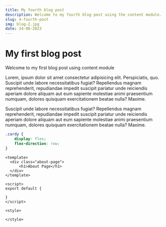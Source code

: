 ```yaml
---
title: My fourth blog post
description: Welcome to my fourth blog post using the content module.
slug: 4-fourth-post
img: blog-2.jpg
date: 24-08-2023
---
```


# My first blog post

Welcome to my first blog post using content module

Lorem, ipsum dolor sit amet consectetur adipisicing elit. Perspiciatis, quo. Suscipit unde labore necessitatibus fugiat? Repellendus magnam reprehenderit, repudiandae impedit suscipit pariatur unde reiciendis aperiam dolore aliquam aut eum sapiente molestiae animi praesentium numquam, dolores quisquam exercitationem beatae nulla? Maxime.

Suscipit unde labore necessitatibus fugiat? Repellendus magnam reprehenderit, repudiandae impedit suscipit pariatur unde reiciendis aperiam dolore aliquam aut eum sapiente molestiae animi praesentium numquam, dolores quisquam exercitationem beatae nulla? Maxime.

```css
.cardy {
    display: flex;
    flex-direction: row;
}
```

```vue
<template>
  <div class="about-page">
	  <h1>About Page</h1>
  </div>
</template>

<script>
export default {

}
</script>

<style>

</style>
```